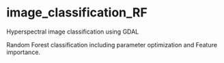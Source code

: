 # image_classification_RF
Hyperspectral image classification using GDAL

Random Forest classification including parameter optimization and Feature importance.
